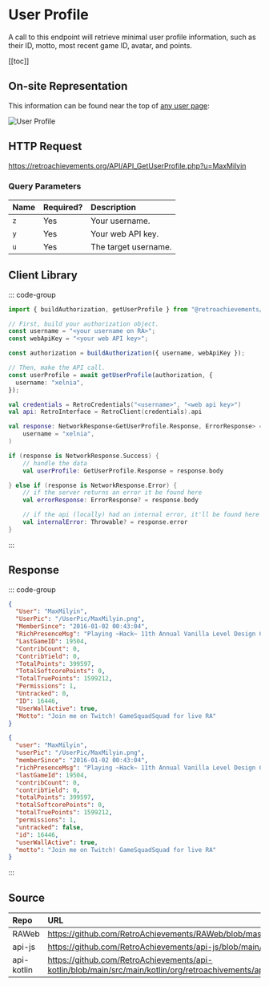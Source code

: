 <script setup>
import SampleRequest from '../components/SampleRequest.vue';
</script>

# User Profile

A call to this endpoint will retrieve minimal user profile information, such as their ID, motto, most recent game ID, avatar, and points.

[[toc]]

## On-site Representation

This information can be found near the top of [any user page](https://retroachievements.org/user/MaxMilyin):

![User Profile](/user-profile.png)

## HTTP Request

<SampleRequest httpVerb="GET">https://retroachievements.org/API/API_GetUserProfile.php?u=MaxMilyin</SampleRequest>

### Query Parameters

| Name | Required? | Description          |
| :--- | :-------- | :------------------- |
| `z`  | Yes       | Your username.       |
| `y`  | Yes       | Your web API key.    |
| `u`  | Yes       | The target username. |

## Client Library

::: code-group

```ts [NodeJS]
import { buildAuthorization, getUserProfile } from "@retroachievements/api";

// First, build your authorization object.
const username = "<your username on RA>";
const webApiKey = "<your web API key>";

const authorization = buildAuthorization({ username, webApiKey });

// Then, make the API call.
const userProfile = await getUserProfile(authorization, {
  username: "xelnia",
});
```

```kotlin [Kotlin]
val credentials = RetroCredentials("<username>", "<web api key>")
val api: RetroInterface = RetroClient(credentials).api

val response: NetworkResponse<GetUserProfile.Response, ErrorResponse> = api.getUserProfile(
    username = "xelnia",
)

if (response is NetworkResponse.Success) {
    // handle the data
    val userProfile: GetUserProfile.Response = response.body

} else if (response is NetworkResponse.Error) {
    // if the server returns an error it be found here
    val errorResponse: ErrorResponse? = response.body

    // if the api (locally) had an internal error, it'll be found here
    val internalError: Throwable? = response.error
}
```

:::

## Response

::: code-group

```json [HTTP Response]
{
  "User": "MaxMilyin",
  "UserPic": "/UserPic/MaxMilyin.png",
  "MemberSince": "2016-01-02 00:43:04",
  "RichPresenceMsg": "Playing ~Hack~ 11th Annual Vanilla Level Design Contest, The",
  "LastGameID": 19504,
  "ContribCount": 0,
  "ContribYield": 0,
  "TotalPoints": 399597,
  "TotalSoftcorePoints": 0,
  "TotalTruePoints": 1599212,
  "Permissions": 1,
  "Untracked": 0,
  "ID": 16446,
  "UserWallActive": true,
  "Motto": "Join me on Twitch! GameSquadSquad for live RA"
}
```

```json [NodeJS]
{
  "user": "MaxMilyin",
  "userPic": "/UserPic/MaxMilyin.png",
  "memberSince": "2016-01-02 00:43:04",
  "richPresenceMsg": "Playing ~Hack~ 11th Annual Vanilla Level Design Contest, The",
  "lastGameId": 19504,
  "contribCount": 0,
  "contribYield": 0,
  "totalPoints": 399597,
  "totalSoftcorePoints": 0,
  "totalTruePoints": 1599212,
  "permissions": 1,
  "untracked": false,
  "id": 16446,
  "userWallActive": true,
  "motto": "Join me on Twitch! GameSquadSquad for live RA"
}
```

:::

## Source

| Repo       | URL                                                                                                                  |
| :--------- | :------------------------------------------------------------------------------------------------------------------- |
| RAWeb      | https://github.com/RetroAchievements/RAWeb/blob/master/public/API/API_GetUserProfile.php                             |
| api-js     | https://github.com/RetroAchievements/api-js/blob/main/src/user/getUserProfile.ts                                     |
| api-kotlin | https://github.com/RetroAchievements/api-kotlin/blob/main/src/main/kotlin/org/retroachivements/api/RetroInterface.kt |
